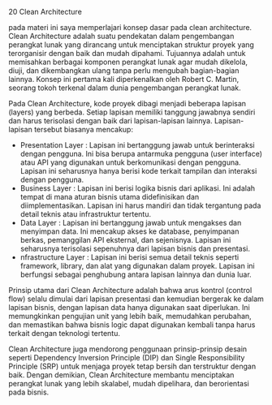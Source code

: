 20 Clean Architecture

pada materi ini saya memperlajari konsep dasar pada clean architecture.
Clean Architecture adalah suatu pendekatan dalam pengembangan perangkat lunak yang dirancang untuk menciptakan struktur proyek yang terorganisir dengan baik dan mudah dipahami. Tujuannya adalah untuk memisahkan berbagai komponen perangkat lunak agar mudah dikelola, diuji, dan dikembangkan ulang tanpa perlu mengubah bagian-bagian lainnya. Konsep ini pertama kali diperkenalkan oleh Robert C. Martin, seorang tokoh terkenal dalam dunia pengembangan perangkat lunak.

Pada Clean Architecture, kode proyek dibagi menjadi beberapa lapisan (layers) yang berbeda. Setiap lapisan memiliki tanggung jawabnya sendiri dan harus terisolasi dengan baik dari lapisan-lapisan lainnya. Lapisan-lapisan tersebut biasanya mencakup:

- Presentation Layer : Lapisan ini bertanggung jawab untuk berinteraksi dengan pengguna. Ini bisa berupa antarmuka pengguna (user interface) atau API yang digunakan untuk berkomunikasi dengan pengguna. Lapisan ini seharusnya hanya berisi kode terkait tampilan dan interaksi dengan pengguna.
- Business Layer : Lapisan ini berisi logika bisnis dari aplikasi. Ini adalah tempat di mana aturan bisnis utama didefinisikan dan diimplementasikan. Lapisan ini harus mandiri dan tidak tergantung pada detail teknis atau infrastruktur tertentu.
- Data Layer : Lapisan ini bertanggung jawab untuk mengakses dan menyimpan data. Ini mencakup akses ke database, penyimpanan berkas, pemanggilan API eksternal, dan sejenisnya. Lapisan ini seharusnya terisolasi sepenuhnya dari lapisan bisnis dan presentasi.
- nfrastructure Layer : Lapisan ini berisi semua detail teknis seperti framework, library, dan alat yang digunakan dalam proyek. Lapisan ini berfungsi sebagai penghubung antara lapisan lainnya dan dunia luar.

Prinsip utama dari Clean Architecture adalah bahwa arus kontrol (control flow) selalu dimulai dari lapisan presentasi dan kemudian bergerak ke dalam lapisan bisnis, dengan lapisan data hanya digunakan saat diperlukan. Ini memungkinkan pengujian unit yang lebih baik, memudahkan perubahan, dan memastikan bahwa bisnis logic dapat digunakan kembali tanpa harus terkait dengan teknologi tertentu.

Clean Architecture juga mendorong penggunaan prinsip-prinsip desain seperti Dependency Inversion Principle (DIP) dan Single Responsibility Principle (SRP) untuk menjaga proyek tetap bersih dan terstruktur dengan baik. Dengan demikian, Clean Architecture membantu menciptakan perangkat lunak yang lebih skalabel, mudah dipelihara, dan berorientasi pada bisnis.
